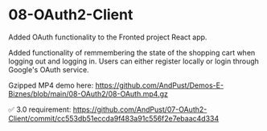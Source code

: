 # 08-OAuth2-Client
Added OAuth functionality to the Fronted project React app.

Added functionality of remmembering the state of the shopping cart when logging out and logging in. Users can either register locally or login through Google's OAuth service.

Gzipped MP4 demo here: https://github.com/AndPust/Demos-E-Biznes/blob/main/08-OAuth2/08-OAuth.mp4.gz

✅ 3.0 requirement: https://github.com/AndPust/07-OAuth2-Client/commit/cc553db51eccda9f483a91c556f2e7ebaac4d334